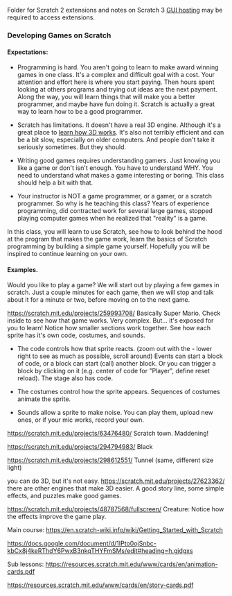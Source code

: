 Folder for Scratch 2 extensions and notes on Scratch 3 [GUI hosting](https://github.com/LLK/scratch-gui) may be required to access extensions.

### Developing Games on Scratch

#### Expectations: 

- Programming is hard. You aren't going to learn to make award winning games in one class. It's a complex and difficult goal with a cost. Your attention and effort here is where you start paying. Then hours spent looking at others programs and trying out ideas are the next payment. Along the way, you will learn things that will make you a better programmer, and maybe have fun doing it. Scratch is actually a great way to learn how to be a good programmer.

- Scratch has limitations. It doesn't have a real 3D engine. Although it's a great place to [learn how 3D works](https://en.scratch-wiki.info/wiki/How_to_Make_a_Three-Dimensional_Project). It's also not terribly efficient and can be a bit slow, especially on older computers. And people don't take it seriously sometimes. But they should.

- Writing good games requires understanding gamers. Just knowing you like a game or don't isn't enough. You have to understand WHY. You need to understand what makes a game interesting or boring. This class should help a bit with that.

- Your instructor is NOT a game programmer, or a gamer, or a scratch programmer. So why is he teaching this class? Years of experience programming, did contracted work for several large games, stopped playing computer games when he realized that "reality" is a game.

In this class, you will learn to use Scratch, see how to look behind the hood at the program that makes the game work, learn the basics of Scratch programming by building a simple game yourself. Hopefully you will be inspired to continue learning on your own. 

#### Examples. 
Would you like to play a game? We will start out by playing a few games in scratch. Just a couple minutes for each game, then we will stop and talk about it for a minute or two, before moving on to the next game.

https://scratch.mit.edu/projects/259993708/ Basically Super Mario. Check inside to see how that game works. Very complex. But... it's exposed for you to learn! Notice how smaller sections work together. See how each sprite has it's own code, costumes, and sounds. 
- The code controls how that sprite reacts. (zoom out with the - lower right to see as much as possible, scroll around) Events can start a block of code, or a block can start (call) another block. Or you can trigger a block by clicking on it (e.g. center of code for "Player", define reset reload). The stage also has code. 

- The costumes control how the sprite appears. Sequences of costumes animate the sprite.

- Sounds allow a sprite to make noise. You can play them, upload new ones, or if your mic works, record your own.

https://scratch.mit.edu/projects/63476480/ Scratch town. Maddening!

https://scratch.mit.edu/projects/294794983/ Black

https://scratch.mit.edu/projects/298612551/ Tunnel (same, different size light)

you can do 3D, but it's not easy. 
https://scratch.mit.edu/projects/27623362/ there are other engines that make 3D easier.
A good story line, some simple effects, and puzzles make good games. 

https://scratch.mit.edu/projects/48787568/fullscreen/ Creature: Notice how the effects improve the game play.

Main course:
https://en.scratch-wiki.info/wiki/Getting_Started_with_Scratch

https://docs.google.com/document/d/1IPto0ojSnbc-kbCx8j4keRThdY6PwxB3nkqTHYFmSMs/edit#heading=h.gjdgxs

Sub lessons:
https://resources.scratch.mit.edu/www/cards/en/animation-cards.pdf

https://resources.scratch.mit.edu/www/cards/en/story-cards.pdf
